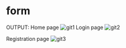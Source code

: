 # form

OUTPUT:
Home page
![git1](https://github.com/Tamilarasan-46/form/assets/155798972/3924ee03-a8ab-438a-b95f-7e9b3be2259a)
Login page
![git2](https://github.com/Tamilarasan-46/form/assets/155798972/68f2444d-5604-49b3-979e-cd4464e8798c)

Registration page
![git3](https://github.com/Tamilarasan-46/form/assets/155798972/b8550159-8c85-4a88-b5cd-f1a452229f60)
